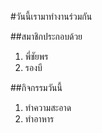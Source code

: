 #วันนี้เรามาทำงานร่วมกัน

##สมาชิกประกอบด้วย
1. พี่ชัยพร
2. รองบี

##กิจกรรมวันนี้
1. ทำความสะอาด
2. ทำอาหาร
